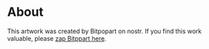 # About
This artwork was created by Bitpopart on nostr. If you find this work valuable, please [zap Bitppart here](https://zapper.fun/zap?id=npub1gwa27rpgum8mr9d30msg8cv7kwj2lhav2nvmdwh3wqnsa5vnudxqlta2sz).
